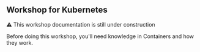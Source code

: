 ## Workshop for Kubernetes

:warning: This workshop documentation is still under construction

Before doing this workshop, you'll need knowledge in Containers and how they work.


